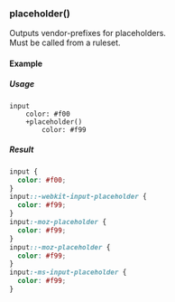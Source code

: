 ### placeholder()

Outputs vendor-prefixes for placeholders.  
Must be called from a ruleset.

#### Example

##### Usage

```stylus
input
    color: #f00
    +placeholder()
        color: #f99
```

##### Result

```css
input {
  color: #f00;
}
input::-webkit-input-placeholder {
  color: #f99;
}
input:-moz-placeholder {
  color: #f99;
}
input::-moz-placeholder {
  color: #f99;
}
input:-ms-input-placeholder {
  color: #f99;
}
```
